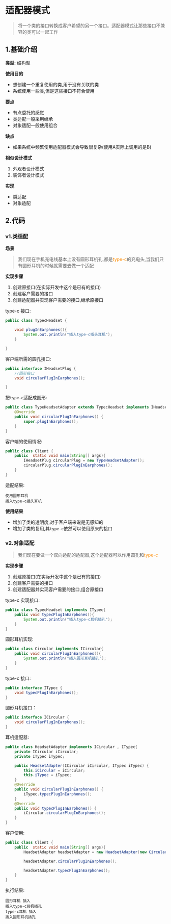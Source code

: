 # 适配器模式
> 将一个类的接口转换成客户希望的另一个接口。适配器模式让那些接口不兼容的类可以一起工作

## 1.基础介绍

**类型:** 结构型

**使用目的**
+ 想创建一个重复使用的类,用于没有关联的类
+ 系统使用一些类,但是这些接口不符合使用

**要点**
+ 有点委托的感觉
+ 类适配一般采用继承
+ 对象适配一般使用组合

**缺点**
+ 如果系统中频繁使用适配器模式会导致很复杂(使用A实际上调用的是B)

**相似设计模式**

1. 外观者设计模式
2. 装饰者设计模式

**实现**
+ 类适配
+ 对象适配

## 2.代码


### v1.类适配
**场景**
> 我们现在手机充电线基本上没有圆形耳机孔,都是<font color=#FF8C00>type-c</font>的充电头,当我们只有圆形耳机的时候就需要去做一个适配

**实现步骤**
1. 创建原接口(在实际开发中这个是已有的接口)
2. 创建客户需要的接口
3. 创建适配器并实现客户需要的接口,继承原接口

type-c 接口:
```java
public class TypecHeadset {

    void plugInEarphones(){
        System.out.println("插入type-c插头耳机");
    }

}
```

客户端所需的圆孔接口:

```java
public interface IHeadsetPlug {
    //圆形接口
    void circularPlugInEarphones();

}
```


把`type-c`适配成圆形:

```java
public class TypeHeadsetAdapter extends TypecHeadset implements IHeadsetPlug{
    @Override
    public void circularPlugInEarphones() {
        super.plugInEarphones();
    }
}
```

客户端的使用情况:

```java
public class Client {
    public  static void main(String[] args){
        IHeadsetPlug circularPlug = new TypeHeadsetAdapter();
        circularPlug.circularPlugInEarphones();
    }
}
```

适配结果:

```text
使用圆形耳机
插入type-c插头耳机
```

**使用结果**
+ 增加了类的透明度,对于客户端来说是无感知的
+ 增加了类的复用,其`type-c`依然可以使用原来的接口

### v2.对象适配
> 我们现在要做一个双向适配的适配器,这个适配器可以作用圆孔和<font color=#FF8C00 >type-c</font>

**实现步骤**
1. 创建原接口(在实际开发中这个是已有的接口)
2. 创建客户需要的接口
3. 创建适配器并实现客户需要的接口,组合原接口

type-c 实现接口:
```java
public class TypecHeadset implements ITypec{
    public void typecPlugInEarphones(){
        System.out.println("插入type-c耳机插孔");
    }
}
```

圆形耳机实现:
```java
public class Circular implements ICircular{
    public void circularPlugInEarphones(){
        System.out.println("插入圆形耳机插孔");
    }
}
```

type-c 接口:
```java
public interface ITypec {
    void typecPlugInEarphones();
}
```

圆形耳机接口：
```java
public interface ICircular {
    void circularPlugInEarphones();
}
```
耳机适配器:
```java
public class HeadsetAdapter implements ICircular , ITypec{
    private ICircular iCircular;
    private ITypec iTypec;

    public HeadsetAdapter(ICircular iCircular, ITypec iTypec) {
        this.iCircular = iCircular;
        this.iTypec = iTypec;
    }
    @Override
    public void circularPlugInEarphones() {
        iTypec.typecPlugInEarphones();
    }
    @Override
    public void typecPlugInEarphones() {
        iCircular.circularPlugInEarphones();
    }
}
```
客户使用:

```java
public class Client {
    public  static void main(String[] args){
        HeadsetAdapter headsetAdapter = new HeadsetAdapter(new Circular(), new TypecHeadset());

        headsetAdapter.circularPlugInEarphones();

        headsetAdapter.typecPlugInEarphones();
    }
}
```
执行结果:
```text
圆形耳机 插入
插入type-c耳机插孔
type-c耳机 插入
插入圆形耳机插孔
```
























































